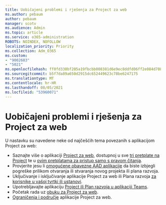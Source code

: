 ```yaml
---
title: Uobičajeni problemi i rješenja za Project za web
ms.author: pebaum
author: pebaum
manager: scotv
ms.audience: Admin
ms.topic: article
ms.service: o365-administration
ROBOTS: NOINDEX, NOFOLLOW
localization_priority: Priority
ms.collection: Adm_O365
ms.custom:
- "9002603"
- "5021"
ms.openlocfilehash: ff0fd330bf205a19fbcbb008381d6e9ec8ddfd06ff2e084d708cffac9f16f079
ms.sourcegitcommit: b5f7da89a650d2915dc652449623c78be6247175
ms.translationtype: MT
ms.contentlocale: hr-HR
ms.lasthandoff: 08/05/2021
ms.locfileid: "53960071"
---
```

# <a name="project-for-the-web-common-issues-and-resolutions"></a>Uobičajeni problemi i rješenja za Project za web

U nastavku su navedene neke od najčešćih tema povezanih s aplikacijom Project za web:

- Saznajte više o aplikaciji [Project za web](https://support.microsoft.com/office/what-is-project-for-the-web-c19b2421-3c9d-4037-97c6-f66b6e1d2eb5), dostupnoj u sve [tri pretplate na Project](https://products.office.com/project/compare-microsoft-project-management-software) te u [ovim pretplatama za pristup samo s pravom čitanja](https://docs.microsoft.com/project-for-the-web/office-365-user-view-access-to-project-and-roadmap).
- Provjerite jesu li [omogućene obavezne AAD aplikacije](https://techcommunity.microsoft.com/t5/project-support-blog/roadmap-have-you-disabled-some-necessary-services/ba-p/815067) da biste izbjegli pogreške prilikom otvaranja ili stvaranja novog projekta ili plana razvoja.
- Uključivanje i isključivanje aplikacije Project za web ili Plana razvoja [za korisnike u vašoj tvrtki ili ustanovi](https://docs.microsoft.com/project-for-the-web/turn-project-for-the-web-off).
- Upotrebljavajte aplikaciju [Project ili Plan razvoja u aplikaciji Teams](https://support.microsoft.com/office/2dc584e6-2f6c-4e2d-9008-0b3f6845eb52).
- Početak rada uz [obuku za Project za web](https://support.office.com/article/50bf3e29-0f0d-4b7a-9d2c-7c78389b67ad).
- [Ograničenja i područje](https://docs.microsoft.com/project-for-the-web/project-for-the-web-limits-and-boundaries) aplikacije Project za web.
